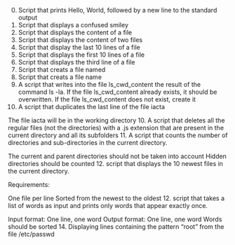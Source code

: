 0. Script that prints Hello, World, followed by a new line to the standard output
1. Script that displays a confused smiley
2. Script that displays the content of a file
3. Script that displays the content of two files
4. Script that display the last 10 lines of a file
5. Script that displays the first 10 lines of a file
6. Script that displays the third line of a file
7. Script that creats a file named
7. Script that creats a file name
8. A script that writes into the file ls_cwd_content the result of the command ls -la. If the file ls_cwd_content already exists, it should be overwritten. If the file ls_cwd_content does not exist, create it
9. A  script that duplicates the last line of the file iacta

The file iacta will be in the working directory
10. A script that deletes all the regular files (not the directories) with a .js extension that are present in the current directory and all its subfolders
11. A script that counts the number of directories and sub-directories in the current directory.

The current and parent directories should not be taken into account
Hidden directories should be counted
12. script that displays the 10 newest files in the current directory.

Requirements:

One file per line
Sorted from the newest to the oldest
12.  script that takes a list of words as input and prints only words that appear exactly once.

Input format: One line, one word
Output format: One line, one word
Words should be sorted
14. Displaying lines containing the pattern “root” from the file /etc/passwd
